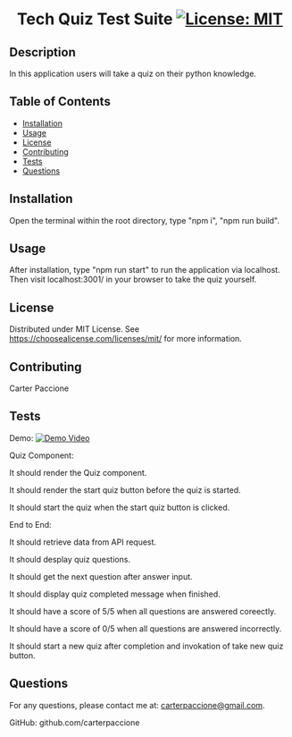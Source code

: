 # <center>Tech Quiz Test Suite   [![License: MIT](https://img.shields.io/badge/License-MIT-yellow.svg)](https://opensource.org/licenses/MIT)</center>

## Description

In this application users will take a quiz on their python knowledge.

## Table of Contents

- [Installation](#installation)
- [Usage](#usage)
- [License](#license)
- [Contributing](#contributing)
- [Tests](#tests)
- [Questions](#questions)

## Installation

Open the terminal within the root directory, type "npm i", "npm run build".

## Usage

After installation, type "npm run start" to run the application via localhost. Then visit localhost:3001/ in your browser to take the quiz yourself.

## License

Distributed under MIT License. See https://choosealicense.com/licenses/mit/ for more information.

## Contributing

Carter Paccione

## Tests

Demo: [![Demo Video](https://drive.google.com/file/d/1VG43WYlAW0wPK-D37lNBTcOkiqDAtUMO/view?usp=sharing)](https://drive.google.com/file/d/150itE_d8H2JUYa9yVlCverEQ7tYwWGe7/view?usp=drive_link)


Quiz Component:

It should render the Quiz component.

It should render the start quiz button before the quiz is started.

It should start the quiz when the start quiz button is clicked.

End to End:

It should retrieve data from API request.

It should desplay quiz questions.

It should get the next question after answer input.

It should display quiz completed message when finished.

It should have a score of 5/5 when all questions are answered coreectly.

It should have a score of 0/5 when all questions are answered incorrectly.

It should start a new quiz after completion and invokation of take new quiz button.

## Questions

For any questions, please contact me at: 
carterpaccione@gmail.com.

GitHub: github.com/carterpaccione
